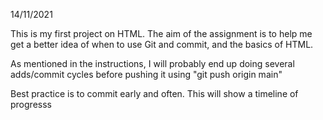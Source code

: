 14/11/2021

This is my first project on HTML. The aim of the assignment is to help me get a better idea of when to use Git and commit, and the basics of HTML.

As mentioned in the instructions, I will probably end up doing several adds/commit cycles before pushing it using "git push origin main"

Best practice is to commit early and often. This will show a timeline of progresss
